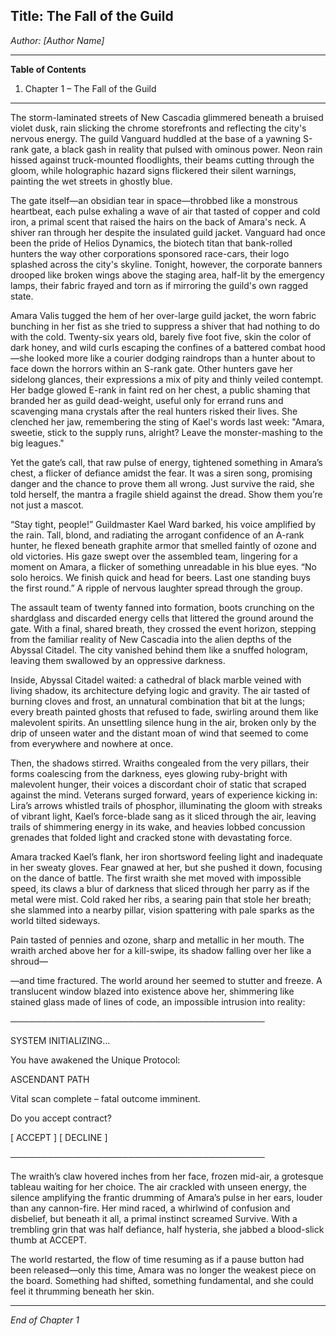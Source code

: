 ## Title: The Fall of the Guild
*Author: \[Author Name]*

---

**Table of Contents**

1. Chapter 1 – The Fall of the Guild

---

The storm-laminated streets of New Cascadia glimmered beneath a bruised violet dusk, rain slicking the chrome storefronts and reflecting the city's nervous energy. The guild Vanguard huddled at the base of a yawning S-rank gate, a black gash in reality that pulsed with ominous power. Neon rain hissed against truck-mounted floodlights, their beams cutting through the gloom, while holographic hazard signs flickered their silent warnings, painting the wet streets in ghostly blue.

The gate itself—an obsidian tear in space—throbbed like a monstrous heartbeat, each pulse exhaling a wave of air that tasted of copper and cold iron, a primal scent that raised the hairs on the back of Amara's neck. A shiver ran through her despite the insulated guild jacket. Vanguard had once been the pride of Helios Dynamics, the biotech titan that bank-rolled hunters the way other corporations sponsored race-cars, their logo splashed across the city's skyline. Tonight, however, the corporate banners drooped like broken wings above the staging area, half-lit by the emergency lamps, their fabric frayed and torn as if mirroring the guild's own ragged state.

Amara Valis tugged the hem of her over-large guild jacket, the worn fabric bunching in her fist as she tried to suppress a shiver that had nothing to do with the cold. Twenty-six years old, barely five foot five, skin the color of dark honey, and wild curls escaping the confines of a battered combat hood—she looked more like a courier dodging raindrops than a hunter about to face down the horrors within an S-rank gate. Other hunters gave her sidelong glances, their expressions a mix of pity and thinly veiled contempt. Her badge glowed E-rank in faint red on her chest, a public shaming that branded her as guild dead-weight, useful only for errand runs and scavenging mana crystals after the real hunters risked their lives. She clenched her jaw, remembering the sting of Kael's words last week: "Amara, sweetie, stick to the supply runs, alright? Leave the monster-mashing to the big leagues."

Yet the gate’s call, that raw pulse of energy, tightened something in Amara’s chest, a flicker of defiance amidst the fear. It was a siren song, promising danger and the chance to prove them all wrong. Just survive the raid, she told herself, the mantra a fragile shield against the dread. Show them you’re not just a mascot.

“Stay tight, people!” Guildmaster Kael Ward barked, his voice amplified by the rain. Tall, blond, and radiating the arrogant confidence of an A-rank hunter, he flexed beneath graphite armor that smelled faintly of ozone and old victories. His gaze swept over the assembled team, lingering for a moment on Amara, a flicker of something unreadable in his blue eyes. “No solo heroics. We finish quick and head for beers. Last one standing buys the first round.” A ripple of nervous laughter spread through the group.

The assault team of twenty fanned into formation, boots crunching on the shardglass and discarded energy cells that littered the ground around the gate. With a final, shared breath, they crossed the event horizon, stepping from the familiar reality of New Cascadia into the alien depths of the Abyssal Citadel. The city vanished behind them like a snuffed hologram, leaving them swallowed by an oppressive darkness.

Inside, Abyssal Citadel waited: a cathedral of black marble veined with living shadow, its architecture defying logic and gravity. The air tasted of burning cloves and frost, an unnatural combination that bit at the lungs; every breath painted ghosts that refused to fade, swirling around them like malevolent spirits. An unsettling silence hung in the air, broken only by the drip of unseen water and the distant moan of wind that seemed to come from everywhere and nowhere at once.

Then, the shadows stirred. Wraiths congealed from the very pillars, their forms coalescing from the darkness, eyes glowing ruby-bright with malevolent hunger, their voices a discordant choir of static that scraped against the mind. Veterans surged forward, years of experience kicking in: Lira’s arrows whistled trails of phosphor, illuminating the gloom with streaks of vibrant light, Kael’s force-blade sang as it sliced through the air, leaving trails of shimmering energy in its wake, and heavies lobbed concussion grenades that folded light and cracked stone with devastating force.

Amara tracked Kael’s flank, her iron shortsword feeling light and inadequate in her sweaty gloves. Fear gnawed at her, but she pushed it down, focusing on the dance of battle. The first wraith she met moved with impossible speed, its claws a blur of darkness that sliced through her parry as if the metal were mist. Cold raked her ribs, a searing pain that stole her breath; she slammed into a nearby pillar, vision spattering with pale sparks as the world tilted sideways.

Pain tasted of pennies and ozone, sharp and metallic in her mouth. The wraith arched above her for a kill-swipe, its shadow falling over her like a shroud—

—and time fractured. The world around her seemed to stutter and freeze. A translucent window blazed into existence above her, shimmering like stained glass made of lines of code, an impossible intrusion into reality:

─────────────────────────────────────────

SYSTEM INITIALIZING…

You have awakened the Unique Protocol:

ASCENDANT PATH

Vital scan complete – fatal outcome imminent.

Do you accept contract?

\[ ACCEPT ] \[ DECLINE ]

─────────────────────────────────────────

The wraith’s claw hovered inches from her face, frozen mid-air, a grotesque tableau waiting for her choice. The air crackled with unseen energy, the silence amplifying the frantic drumming of Amara’s pulse in her ears, louder than any cannon-fire. Her mind raced, a whirlwind of confusion and disbelief, but beneath it all, a primal instinct screamed Survive. With a trembling grin that was half defiance, half hysteria, she jabbed a blood-slick thumb at ACCEPT.

The world restarted, the flow of time resuming as if a pause button had been released—only this time, Amara was no longer the weakest piece on the board. Something had shifted, something fundamental, and she could feel it thrumming beneath her skin.

---

*End of Chapter 1*
